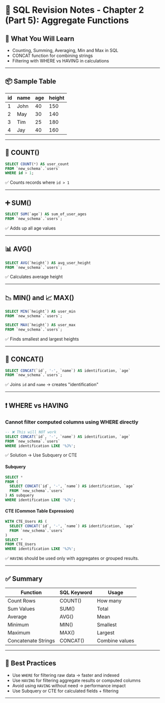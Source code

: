 
# 📘 SQL Revision Notes - Chapter 2 (Part 5): Aggregate Functions

## 📌 What You Will Learn

- Counting, Summing, Averaging, Min and Max in SQL
- CONCAT function for combining strings
- Filtering with WHERE vs HAVING in calculations

---

## 📦 Sample Table

| id | name | age | height |
|----|------|-----|--------|
| 1  | John | 40  | 150    |
| 2  | May  | 30  | 140    |
| 3  | Tim  | 25  | 180    |
| 4  | Jay  | 40  | 160    |

---

## 🔢 COUNT()

```sql
SELECT COUNT(*) AS user_count 
FROM `new_schema`.`users` 
WHERE id > 1;
```

✅ Counts records where `id > 1`

---

## ➕ SUM()

```sql
SELECT SUM(`age`) AS sum_of_user_ages 
FROM `new_schema`.`users`;
```

✅ Adds up all age values

---

## 📊 AVG()

```sql
SELECT AVG(`height`) AS avg_user_height 
FROM `new_schema`.`users`;
```

✅ Calculates average height

---

## 📉 MIN() and 📈 MAX()

```sql
SELECT MIN(`height`) AS user_min 
FROM `new_schema`.`users`;

SELECT MAX(`height`) AS user_max 
FROM `new_schema`.`users`;
```

✅ Finds smallest and largest heights

---

## 🔗 CONCAT()

```sql
SELECT CONCAT(`id`, '-', `name`) AS identification, `age` 
FROM `new_schema`.`users`;
```

✅ Joins `id` and `name` → creates "identification"

---

## ❗ WHERE vs HAVING

### Cannot filter computed columns using WHERE directly

```sql
-- ❌ This will NOT work
SELECT CONCAT(`id`, '-', `name`) AS identification, `age`
FROM `new_schema`.`users`
WHERE identification LIKE '%J%';
```

✅ Solution → Use Subquery or CTE

#### Subquery

```sql
SELECT * 
FROM (
  SELECT CONCAT(`id`, '-', `name`) AS identification, `age` 
  FROM `new_schema`.`users`
) AS subquery
WHERE identification LIKE '%J%';
```

#### CTE (Common Table Expression)

```sql
WITH CTE_Users AS (
  SELECT CONCAT(`id`, '-', `name`) AS identification, `age`
  FROM `new_schema`.`users`
)
SELECT * 
FROM CTE_Users
WHERE identification LIKE '%J%';
```

✅ `HAVING` should be used only with aggregates or grouped results.

---

## ✅ Summary

| Function | SQL Keyword | Usage |
|----------|-------------|-------|
| Count Rows | COUNT() | How many |
| Sum Values | SUM() | Total |
| Average | AVG() | Mean |
| Minimum | MIN() | Smallest |
| Maximum | MAX() | Largest |
| Concatenate Strings | CONCAT() | Combine values |

---

## 📎 Best Practices

- Use `WHERE` for filtering raw data → faster and indexed
- Use `HAVING` for filtering aggregate results or computed columns
- Avoid using `HAVING` without need → performance impact
- Use Subquery or CTE for calculated fields + filtering

---
